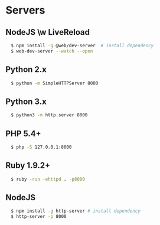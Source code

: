 # Servers

## NodeJS \w LiveReload

```sh
  $ npm install -g @web/dev-server  # install dependency
  $ web-dev-server --watch --open
```

## Python 2.x

```sh
  $ python -m SimpleHTTPServer 8000
```

## Python 3.x

```sh
  $ python3 -m http.server 8000
```

## PHP 5.4+

```sh
  $ php -S 127.0.0.1:8000
```

## Ruby 1.9.2+

```sh
  $ ruby -run -ehttpd . -p8000
```

## NodeJS

```sh
  $ npm install -g http-server # install dependency
  $ http-server -p 8000
```
